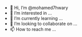 - 👋 Hi, I’m @mohamed7hwary
- 👀 I’m interested in ...
- 🌱 I’m currently learning ...
- 💞️ I’m looking to collaborate on ...
- 📫 How to reach me ...

<!---
mohamed7hwary/mohamed7hwary is a ✨ special ✨ repository because its `README.md` (this file) appears on your GitHub profile.
You can click the Preview link to take a look at your changes.
--->

